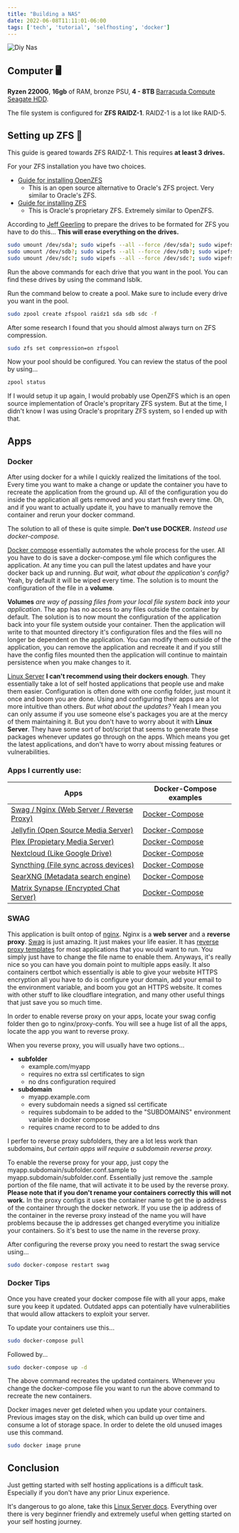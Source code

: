 ```yaml
---
title: "Building a NAS"
date: 2022-06-08T11:11:01-06:00
tags: ['tech', 'tutorial', 'selfhosting', 'docker']
---
```

![Diy Nas](/images/posts/diy-nas/diy-nas-full-setup.webp)

## Computer 🖥️
**Ryzen 2200G**, **16gb** of RAM, bronze PSU, **4 - 8TB** [Barracuda Compute Seagate HDD](https://www.amazon.com/Seagate-BarraCuda-Internal-Drive-3-5-Inch/dp/B07H289S7C).

The file system is configured for **ZFS RAIDZ-1**. RAIDZ-1 is a lot like RAID-5. 

## Setting up ZFS 💾
This guide is geared towards ZFS RAIDZ-1. This requires **at least 3 drives.**

For your ZFS installation you have two choices.
- [Guide for installing OpenZFS](https://openzfs.github.io/openzfs-docs/Getting%20Started/Debian/index.html)
	- This is an open source alternative to Oracle's ZFS project. Very similar to Oracle's ZFS.
- [Guide for installing ZFS](https://wiki.debian.org/ZFS)
	- This is Oracle's proprietary ZFS. Extremely similar to OpenZFS.

According to [Jeff Geerling](https://www.jeffgeerling.com/blog/2021/htgwa-create-zfs-raidz1-zpool-on-raspberry-pi) to prepare the drives to be formated for ZFS you have to do this... **This will erase everything on the drives.**
```bash
sudo umount /dev/sda?; sudo wipefs --all --force /dev/sda?; sudo wipefs --all --force /dev/sda
sudo umount /dev/sdb?; sudo wipefs --all --force /dev/sdb?; sudo wipefs --all --force /dev/sdb
sudo umount /dev/sdc?; sudo wipefs --all --force /dev/sdc?; sudo wipefs --all --force /dev/sdc
```
Run the above commands for each drive that you want in the pool. You can find these drives by using the command lsblk.

Run the command below to create a pool. Make sure to include every drive you want in the pool.
```bash
sudo zpool create zfspool raidz1 sda sdb sdc -f
```

After some research I found that you should almost always turn on ZFS compression.
```bash
sudo zfs set compression=on zfspool
```

Now your pool should be configured. You can review the status of the pool by using...
```bash
zpool status
```

If I would setup it up again, I would probably use OpenZFS which is an open source implementation of Oracle's propritary ZFS system. But at the time, I didn't know I was using Oracle's propritary ZFS system, so I ended up with that.

## Apps
### Docker
After using docker for a while I quickly realized the limitations of the tool. Every time you want to make a change or update the container you have to recreate the application from the ground up. All of the configuration you do inside the application all gets removed and you start fresh every time. Oh, and if you want to actually update it, you have to manually remove the container and rerun your docker command.

The solution to all of these is quite simple. **Don't use DOCKER.** *Instead use docker-compose.*

[Docker compose](https://docs.docker.com/compose/) essentially automates the whole process for the user. All you have to do is save a docker-compose.yml file which configures the application. At any time you can pull the latest updates and have your docker back up and running. *But wait, what about the application's config?* Yeah, by default it will be wiped every time. The solution is to mount the configuration of the file in a **volume**. 

**Volumes** *are way of passing files from your local file system back into your application*. The app has no access to any files outside the container by default. The solution is to now mount the configuration of the application back into your file system outside your container. Then the application will write to that mounted directory it's configuration files and the files will no longer be dependent on the application. You can modify them outside of the application, you can remove the application and recreate it and if you still have the config files mounted then the application will continue to maintain persistence when you make changes to it.

[Linux Server](https://www.linuxserver.io/) **I can't recommend using their dockers enough**. They essentially take a lot of self hosted applications that people use and make them easier. Configuration is often done with one config folder, just mount it once and boom you are done. Using and configuring their apps are a lot more intuitive than others. *But what about the updates?* Yeah I mean you can only assume if you use someone else's packages you are at the mercy of them maintaining it. But you don't have to worry about it with **Linux Server**. They have some sort of bot/script that seems to generate these packages whenever updates go through on the apps. Which means you get the latest applications, and don't have to worry about missing features or vulnerabilities.

### Apps I currently use:
Apps | Docker-Compose examples
--|--
[Swag / Nginx (Web Server / Reverse Proxy)](https://docs.linuxserver.io/images/docker-swag#linuxserver-swag) | [Docker-Compose](/docker-compose-files/swag)
[Jellyfin (Open Source Media Server)](https://docs.linuxserver.io/images/docker-jellyfin) | [Docker-Compose](/docker-compose-files/jellyfin)
[Plex (Propietary Media Server)](https://docs.linuxserver.io/images/docker-plex) | [Docker-Compose](/docker-compose-files/plex)
[Nextcloud (Like Google Drive)](https://docs.linuxserver.io/images/docker-nextcloud) | [Docker-Compose](/docker-compose-files/nextcloud)
[Syncthing (File sync across devices)](https://github.com/syncthing/syncthing) | [Docker-Compose](/docker-compose-files/syncthing)
[SearXNG (Metadata search engine)](https://github.com/searxng/searxng) | [Docker-Compose](/docker-compose-files/searxng)
[Matrix Synapse (Encrypted Chat Server)](https://github.com/matrix-org/synapse) | [Docker-Compose](/docker-compose-files/synapse)

### SWAG
This application is built ontop of [nginx](https://nginx.org/en/).
Nginx is a **web server** and a **reverse proxy**. [Swag](https://github.com/linuxserver/docker-swag) is just amazing. It just makes your life easier. It has [reverse proxy templates](https://github.com/linuxserver/reverse-proxy-confs) for most applications that you would want to run. You simply just have to change the file name to enable them. Anyways, it's really nice so you can have you domain point to multiple apps easily. It also containers certbot which essentially is able to give your website HTTPS encryption all you have to do is configure your domain, add your email to the environment variable, and boom you got an HTTPS website. It comes with other stuff to like cloudflare integration, and many other useful things that just save you so much time.

In order to enable reverse proxy on your apps, locate your swag config folder then go to nginx/proxy-confs. You will see a huge list of all the apps, locate the app you want to reverse proxy.

When you reverse proxy, you will usually have two options...
- **subfolder**
	- example.com/myapp
	- requires no extra ssl certificates to sign
	- no dns configuration required
- **subdomain**
	- myapp.example.com
	- every subdomain needs a signed ssl certificate
	- requires subdomain to be added to the "SUBDOMAINS" environment variable in docker compose
	- requires cname record to to be added to dns

I perfer to reverse proxy subfolders, they are a lot less work than subdomains, *but certain apps will require a subdomain reverse proxy.* 

To enable the reverse proxy for your app, just copy the myapp.subdomain/subfolder.conf.sample to myapp.subdomain/subfolder.conf. Essentially just remove the .sample portion of the file name, that will activate it to be used by the reverse proxy. **Please note that if you don't rename your containers correctly this will not work.** In the proxy configs it uses the container name to get the ip address of the container through the docker network. If you use the ip address of the container in the reverse proxy instead of the name you will have problems because the ip addresses get changed everytime you initialize your containers. So it's best to use the name in the reverse proxy.

After configuring the reverse proxy you need to restart the swag service using...
```bash
sudo docker-compose restart swag
```

### Docker Tips
Once you have created your docker compose file with all your apps, make sure you keep it updated. Outdated apps can potentially have vulnerabilities that would allow attackers to exploit your server.

To update your containers use this...
```bash
sudo docker-compose pull
```
Followed by...
```bash
sudo docker-compose up -d
```
The above command recreates the updated containers. Whenever you change the docker-compose file you want to run the above command to recreate the new containers.

Docker images never get deleted when you update your containers. Previous images stay on the disk, which can build up over time and consume a lot of storage space. In order to delete the old unused images use this command.
```bash
sudo docker image prune
```

## Conclusion
Just getting started with self hosting applications is a difficult task. Especially if you don't have any prior Linux experience. 

It's dangerous to go alone, take this [Linux Server docs](https://docs.linuxserver.io/). Everything over there is very beginner friendly and extremely useful when getting started on your self hosting journey.

